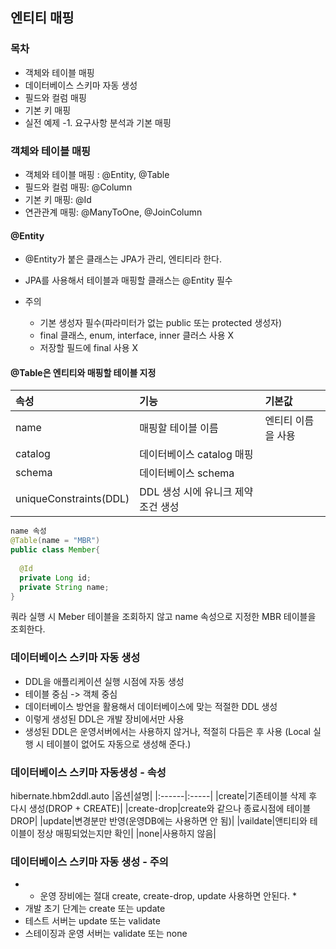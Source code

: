 ## 엔티티 매핑
### 목차

* 객체와 테이블 매핑
* 데이터베이스 스키마 자동  생성
* 필드와 컬럼 매핑
* 기본 키 매핑
* 실전 예제 -1. 요구사항 분석과 기본 매핑

### 객체와 테이블 매핑

* 객체와 테이블 매핑 : @Entity, @Table
* 필드와 컬럼 매핑: @Column
* 기본 키 매핑: @Id
* 연관관계 매핑: @ManyToOne, @JoinColumn


#### @Entity
* @Entity가 붙은 클래스는 JPA가 관리, 엔티티라 한다.
* JPA를 사용해서 테이블과 매핑할 클래스는 @Entity 필수

* 주의
  * 기본 생성자 필수(파라미터가 없는 public 또는 protected 생성자)
  * final 클래스, enum, interface, inner 클러스 사용 X
  * 저장할 필드에 final 사용 X


#### @Table은 엔티티와 매핑할 테이블 지정
|속성|기능|기본값|
|:------|:-----|:-----|
|name|매핑할 테이블 이름|엔티티 이름을 사용|
|catalog|데이터베이스 catalog 매핑||
|schema|데이터베이스 schema||
|uniqueConstraints(DDL)|DDL 생성 시에 유니크 제약 조건 생성||

```java
name 속성 
@Table(name = "MBR")
public class Member{
  
  @Id
  private Long id;
  private String name;
}
```
쿼라 실행 시 Meber 테이블을 조회하지 않고 name 속성으로 지정한 MBR 테이블을 조회한다.

### 데이터베이스 스키마 자동 생성
* DDL을 애플리케이션 실행  시점에 자동 생성
* 테이블 중심 -> 객체 중심
* 데이터베이스 방언을 활용해서 데이터베이스에 맞는 적절한 DDL 생성
* 이렇게 생성된 DDL은 개발 장비에서만 사용
* 생성된 DDL은 운영서버에서는 사용하지 않거나, 적절히 다듬은 후 사용
(Local 실행 시 테이블이 없어도 자동으로 생성해 준다.)

### 데이터베이스 스키마 자동생성 - 속성
hibernate.hbm2ddl.auto
|옵션|설명|
|:------|:-----|
|create|기존테이블 삭제 후 다시 생성(DROP + CREATE)|
|create-drop|create와 같으나 종료시점에 테이블 DROP|
|update|변경분만 반영(운영DB에는 사용하면 안 됨)|
|vaildate|앤티티와 테이블이 정상 매핑되었는지만 확인|
|none|사용하지 않음|

### 데이터베이스 스키마 자동 생성 - 주의
* * 운영 장비에는 절대 create, create-drop, update 사용하면 안된다. *
* 개발 초기 단계는 create 또는 update
* 테스트 서버는 update 또는 validate
* 스테이징과 운영 서버는 validate 또는 none














 






